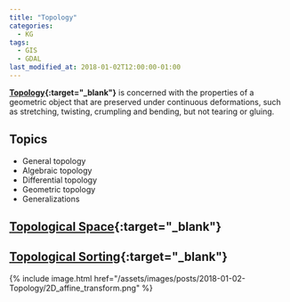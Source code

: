 ```yaml
---
title: "Topology"
categories:
  - KG
tags:
  - GIS
  - GDAL
last_modified_at: 2018-01-02T12:00:00-01:00
---
```


**[Topology](https://en.wikipedia.org/wiki/Topology){:target="_blank"}** is concerned with the properties of a geometric object that are preserved under continuous deformations, such as stretching, twisting, crumpling and bending, but not tearing or gluing. 

## Topics

- General topology
- Algebraic topology
- Differential topology
- Geometric topology
- Generalizations

## [Topological Space](https://en.wikipedia.org/wiki/Topological_space){:target="_blank"}

## [Topological Sorting](https://en.wikipedia.org/wiki/Topological_sorting){:target="_blank"}

{% include image.html href="/assets/images/posts/2018-01-02-Topology/2D_affine_transform.png" %}
